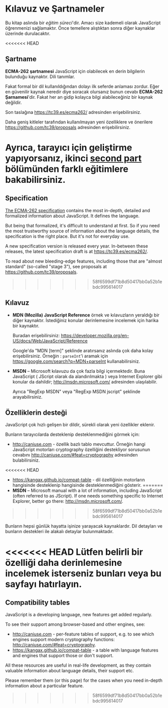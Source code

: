 
# Kılavuz ve Şartnameler

Bu kitap aslında bir *eğitim süreci*'dir. Amacı size kademeli olarak JavaScript öğrenmenizi sağlamaktır. Önce temellere alıştıktan sonra diğer kaynaklar üzerinde durulacaktır.

<<<<<<< HEAD
## Şartname

**ECMA-262 şartnamesi** JavaScript için olabilecek en derin bilgilerin bulunduğu kaynaktır. Dili tanımlar.

Fakat formal bir dil kullanıldığından dolayı ilk seferde anlaması zordur. Eğer en güvenilir kaynak neredir diye soracak olursanız bunun cevabı **ECMA-262 Şarnamesi**'dir. Fakat her an gidip kolayca bilgi alabileceğiniz bir kaynak değildir.

Son taslağına <https://tc39.es/ecma262/> adresinden erişebilirsiniz.

Daha geniş kitleler tarafından kullanılmayan yeni özelliklere ve önerilere <https://github.com/tc39/proposals> adresinden erişebilirsiniz.

Ayrıca, tarayıcı için geliştirme yapıyorsanız, ikinci [second part](info:browser-environment) bölümünden farklı eğitimlere bakabilirsiniz.
=======
## Specification

[The ECMA-262 specification](https://www.ecma-international.org/publications/standards/Ecma-262.htm) contains the most in-depth, detailed and formalized information about JavaScript. It defines the language.

But being that formalized, it's difficult to understand at first. So if you need the most trustworthy source of information about the language details, the specification is the right place. But it's not for everyday use.

A new specification version is released every year. In-between these releases, the latest specification draft is at <https://tc39.es/ecma262/>.

To read about new bleeding-edge features, including those that are "almost standard" (so-called "stage 3"), see proposals at <https://github.com/tc39/proposals>.
>>>>>>> 58f6599df71b8d50417bb0a52b1ebdc995614017

## Kılavuz
- **MDN (Mozilla) JavaScript Reference** örnek ve kılavuzların yeraldığı bir diğer kaynaktır. İstediğiniz konular derinlemesine incelemek için harika bir kaynaktır.
    
    Buradan erişebilirsiniz: <https://developer.mozilla.org/en-US/docs/Web/JavaScript/Reference>

    Google'da "MDN [term]" şeklinde aratırsanız aslında çok daha kolay erişebilirsiniz. Örneğin : `parseInt`'i aramak için <https://google.com/search?q=MDN+parseInt> kullanabilirsiniz.

- **MSDN** – Microsoft kılavuzu da çok fazla bilgi içermektedir. Buna JavaScript ( JScript olarak da alandırılmakta ) veya Internet Explorer gibi konular da dahildir; <http://msdn.microsoft.com/> adresinden ulaşılabilir.
    
    Ayrıca "RegExp MSDN" veya "RegExp MSDN jscript" şeklinde arayabilirsiniz.
    
    
## Özelliklerin desteği

JavaScript çok hızlı gelişen bir dildir, sürekli olarak yeni özellikler eklenir.

Bunların tarayıcılarda desteklenip desteklenmediğini görmek için:

- <http://caniuse.com> - özellik bazlı tablo mevcuttur. Örneğin hangi JavaScript motorları cryptography özelliğini destekliyor sorusunun cevabını <http://caniuse.com/#feat=cryptography> adresinden bulabilirsiniz.

<<<<<<< HEAD
- <https://kangax.github.io/compat-table> - dil özelliğinin motorların hangisinde desteklenip hangisinde desteklenmediğini gösterir.
=======
- **MSDN** – Microsoft manual with a lot of information, including JavaScript (often referred to as JScript). If one needs something specific to Internet Explorer, better go there: <http://msdn.microsoft.com/>.
>>>>>>> 58f6599df71b8d50417bb0a52b1ebdc995614017

Bunların hepsi günlük hayatta işinize yarayacak kaynaklardır. Dil detayları ve bunların destekleri ile alakalı detaylar bulunmaktadır.

<<<<<<< HEAD
Lütfen belirli bir özelliği daha derinlemesine incelemek isterseniz bunları veya bu sayfayı hatırlayın.
=======
## Compatibility tables

JavaScript is a developing language, new features get added regularly.

To see their support among browser-based and other engines, see:

- <http://caniuse.com> - per-feature tables of support, e.g. to see which engines support modern cryptography functions: <http://caniuse.com/#feat=cryptography>.
- <https://kangax.github.io/compat-table> - a table with language features and engines that support those or don't support.

All these resources are useful in real-life development, as they contain valuable information about language details, their support etc.

Please remember them (or this page) for the cases when you need in-depth information about a particular feature.
>>>>>>> 58f6599df71b8d50417bb0a52b1ebdc995614017
